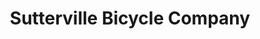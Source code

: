 ---
title: "Sutterville Bicycle Company"
url: /sacramento/sutterville-bicycle-company/
shop: Fahrrad
---